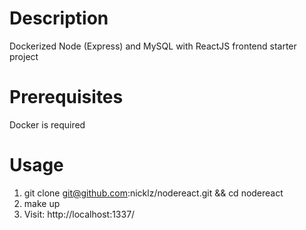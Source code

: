 # Description

Dockerized Node (Express) and MySQL with ReactJS frontend starter project

# Prerequisites

Docker is required

# Usage

1. git clone git@github.com:nicklz/nodereact.git && cd nodereact
2. make up
3. Visit: http://localhost:1337/
